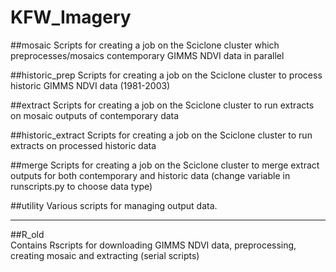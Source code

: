 # KFW_Imagery

##mosaic
Scripts for creating a job on the Sciclone cluster which preprocesses/mosaics contemporary GIMMS NDVI data in parallel

##historic_prep
Scripts for creating a job on the Sciclone cluster to process historic GIMMS NDVI data (1981-2003)

##extract
Scripts for creating a job on the Sciclone cluster to run extracts on mosaic outputs of contemporary data

##historic_extract
Scripts for creating a job on the Sciclone cluster to run extracts on processed historic data

##merge
Scripts for creating a job on the Sciclone cluster to merge extract outputs for both contemporary and historic data (change variable in runscripts.py to choose data type)

##utility
Various scripts for managing output data.

***

##R_old   
Contains Rscripts for downloading GIMMS NDVI data, preprocessing, creating mosaic and extracting (serial scripts)

